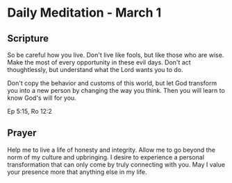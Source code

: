 # Daily Meditation - March 1

## Scripture

So be careful how you live. Don't live like fools, but like those who are
wise. Make the most of every opportunity in these evil days. Don't act
thoughtlessly, but understand what the Lord wants you to do. 

Don't copy the behavior and customs of this world, but let God transform you
into a new person by changing the way you think. Then you will learn to know
God's will for you.

Ep 5:15, Ro 12:2


## Prayer

Help me to live a life of honesty and integrity. Allow me to go beyond the
norm of my culture and upbringing.  I desire to experience a personal 
transformation that can only come by truly connecting with you.  May I value
your presence more that anything else in my life.

